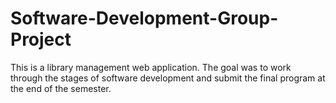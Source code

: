 # Software-Development-Group-Project
This is a library management web application. The goal was to work through the stages of software development and submit the final program at the end of the semester.
